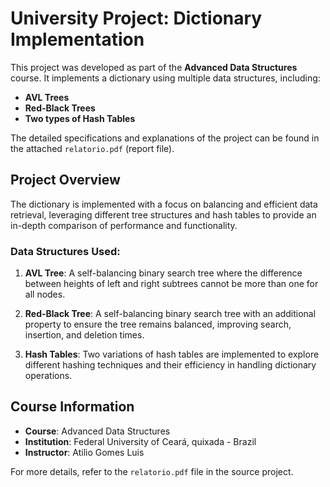 # University Project: Dictionary Implementation

This project was developed as part of the **Advanced Data Structures** course. It implements a dictionary using multiple data structures, including:

- **AVL Trees**
- **Red-Black Trees**
- **Two types of Hash Tables**

The detailed specifications and explanations of the project can be found in the attached `relatorio.pdf` (report file).

## Project Overview

The dictionary is implemented with a focus on balancing and efficient data retrieval, leveraging different tree structures and hash tables to provide an in-depth comparison of performance and functionality.

### Data Structures Used:

1. **AVL Tree**: A self-balancing binary search tree where the difference between heights of left and right subtrees cannot be more than one for all nodes.
   
2. **Red-Black Tree**: A self-balancing binary search tree with an additional property to ensure the tree remains balanced, improving search, insertion, and deletion times.
   
3. **Hash Tables**: Two variations of hash tables are implemented to explore different hashing techniques and their efficiency in handling dictionary operations.

## Course Information

- **Course**: Advanced Data Structures
- **Institution**: Federal University of Ceará, quixada - Brazil
- **Instructor**: Atilio Gomes Luis

For more details, refer to the `relatorio.pdf` file in the source project.
